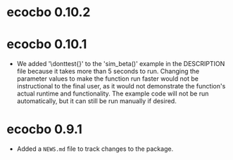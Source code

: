 # ecocbo 0.10.2

# ecocbo 0.10.1
- We added '\\donttest{}' to the 'sim_beta()' example in the DESCRIPTION file because it takes more than 5 seconds to run. Changing the parameter values to make the function run faster would not be instructional to the final user, as it would not demonstrate the function's actual runtime and functionality. The example code will not be run automatically, but it can still be run manually if desired.

# ecocbo 0.9.1

* Added a `NEWS.md` file to track changes to the package.
